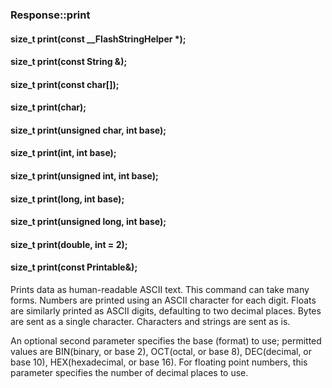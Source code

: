 <h3 id='res-print'>Response::print</h3>
<h4 class='variant'>size_t print(const __FlashStringHelper *);</h4>
<h4 class='variant'>size_t print(const String &);</h4>
<h4 class='variant'>size_t print(const char[]);</h4>
<h4 class='variant'>size_t print(char);</h4>
<h4 class='variant'>size_t print(unsigned char, int base);</h4>
<h4 class='variant'>size_t print(int, int base);</h4>
<h4 class='variant'>size_t print(unsigned int, int base);</h4>
<h4 class='variant'>size_t print(long, int base);</h4>
<h4 class='variant'>size_t print(unsigned long, int base);</h4>
<h4 class='variant'>size_t print(double, int = 2);</h4>
<h4 class='variant'>size_t print(const Printable&);</h4>

Prints data as human-readable ASCII text. This command can take many forms. Numbers are printed using an ASCII character for each digit. Floats are similarly printed as ASCII digits, defaulting to two decimal places. Bytes are sent as a single character. Characters and strings are sent as is.

An optional second parameter specifies the base (format) to use; permitted values are BIN(binary, or base 2), OCT(octal, or base 8), DEC(decimal, or base 10), HEX(hexadecimal, or base 16). For floating point numbers, this parameter specifies the number of decimal places to use.
